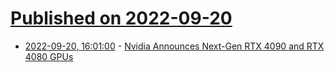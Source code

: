 # [Published on 2022-09-20](index.md)

* [2022-09-20, 16:01:00](https://hardware.slashdot.org/story/22/09/20/160243/nvidia-announces-next-gen-rtx-4090-and-rtx-4080-gpus?utm_source=rss1.0mainlinkanon&utm_medium=feed) - [Nvidia Announces Next-Gen RTX 4090 and RTX 4080 GPUs](https://hardware.slashdot.org/story/22/09/20/160243/nvidia-announces-next-gen-rtx-4090-and-rtx-4080-gpus?utm_source=rss1.0mainlinkanon&utm_medium=feed)
